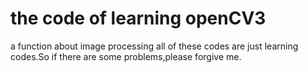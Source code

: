 # the code of learning openCV3
a function about image processing
all of these codes are just learning codes.So if there are some problems,please forgive me.
